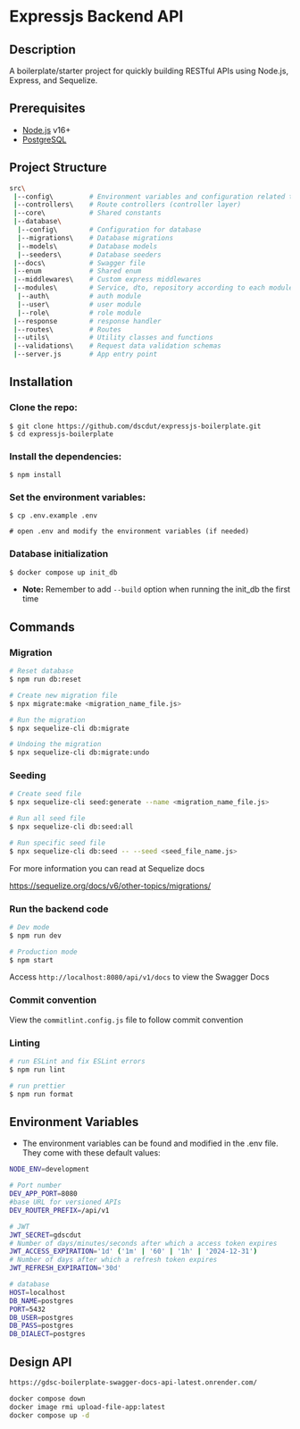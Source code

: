 # Expressjs Backend API

## Description

A boilerplate/starter project for quickly building RESTful APIs using Node.js, Express, and Sequelize.

## Prerequisites

- [Node.js](https://nodejs.org/en) v16+
- [PostgreSQL](https://www.postgresql.org/)

## Project Structure

```bash
src\
 |--config\         # Environment variables and configuration related things
 |--controllers\    # Route controllers (controller layer)
 |--core\           # Shared constants
 |--database\
  |--config\        # Configuration for database
  |--migrations\    # Database migrations
  |--models\        # Database models
  |--seeders\       # Database seeders
 |--docs\           # Swagger file
 |--enum            # Shared enum
 |--middlewares\    # Custom express middlewares
 |--modules\        # Service, dto, repository according to each module
  |--auth\          # auth module
  |--user\          # user module
  |--role\          # role module
 |--response        # response handler
 |--routes\         # Routes
 |--utils\          # Utility classes and functions
 |--validations\    # Request data validation schemas
 |--server.js       # App entry point
```

## Installation

### Clone the repo:

```
$ git clone https://github.com/dscdut/expressjs-boilerplate.git
$ cd expressjs-boilerplate
```

### Install the dependencies:

```
$ npm install
```

### Set the environment variables:

```
$ cp .env.example .env

# open .env and modify the environment variables (if needed)
```

### Database initialization

```bash
$ docker compose up init_db
```

- **Note:** Remember to add `--build` option when running the init_db the first time

## Commands

### Migration

```bash
# Reset database
$ npm run db:reset

# Create new migration file
$ npx migrate:make <migration_name_file.js>

# Run the migration
$ npx sequelize-cli db:migrate

# Undoing the migration
$ npx sequelize-cli db:migrate:undo
```

### Seeding

```bash
# Create seed file
$ npx sequelize-cli seed:generate --name <migration_name_file.js>

# Run all seed file
$ npx sequelize-cli db:seed:all

# Run specific seed file
$ npx sequelize-cli db:seed -- --seed <seed_file_name.js>
```

For more information you can read at Sequelize docs

https://sequelize.org/docs/v6/other-topics/migrations/

### Run the backend code

```bash
# Dev mode
$ npm run dev

# Production mode
$ npm start
```

Access `http://localhost:8080/api/v1/docs` to view the Swagger Docs

### Commit convention

View the `commitlint.config.js` file to follow commit convention

### Linting

```bash
# run ESLint and fix ESLint errors
$ npm run lint

# run prettier
$ npm run format
```

## Environment Variables

- The environment variables can be found and modified in the .env file. They come with these default values:

```bash
NODE_ENV=development

# Port number
DEV_APP_PORT=8080
#base URL for versioned APIs
DEV_ROUTER_PREFIX=/api/v1

# JWT
JWT_SECRET=gdscdut
# Number of days/minutes/seconds after which a access token expires
JWT_ACCESS_EXPIRATION='1d' ('1m' | '60' | '1h' | '2024-12-31')
# Number of days after which a refresh token expires
JWT_REFRESH_EXPIRATION='30d'

# database
HOST=localhost
DB_NAME=postgres
PORT=5432
DB_USER=postgres
DB_PASS=postgres
DB_DIALECT=postgres
```

## Design API

```sh
https://gdsc-boilerplate-swagger-docs-api-latest.onrender.com/
```


```sh
docker compose down
docker image rmi upload-file-app:latest
docker compose up -d
```
